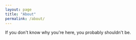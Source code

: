 ```yaml
---
layout: page
title: "About"
permalink: /about/
---
```


If you don't know why you're here, you probably shouldn't be.
